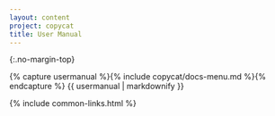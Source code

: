 ```yaml
---
layout: content
project: copycat
title: User Manual
---
```


{:.no-margin-top}
<div id="docs-index">
{% capture usermanual %}{% include copycat/docs-menu.md %}{% endcapture %}
{{ usermanual | markdownify }}
</div>

{% include common-links.html %}